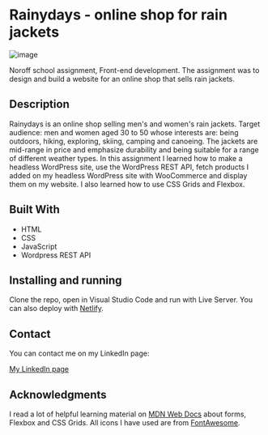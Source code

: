 # Rainydays - online shop for rain jackets

![image](https://raw.githubusercontent.com/toratapp/teidsvag-portfolio/main/images/rainydays-home-web.jpg)

Noroff school assignment, Front-end development. The assignment was to design and build a website for an online shop that sells rain jackets.


## Description
Rainydays is an online shop selling men's and women's rain jackets. Target audience: men and women aged 30 to 50 whose interests are: being outdoors, hiking, exploring, skiing, camping and canoeing. The jackets are mid-range in price and emphasize durability and being suitable for a range of different weather types. In this assignment I learned how to make a headless WordPress site, use the WordPress REST API, fetch products I added on my headless WordPress site with WooCommerce and display them on my website. I also learned how to use CSS Grids and Flexbox.


## Built With
- HTML
- CSS
- JavaScript
- Wordpress REST API


## Installing and running
Clone the repo, open in Visual Studio Code and run with Live Server. You can also deploy with [Netlify](https://www.netlify.com/).


## Contact
You can contact me on my LinkedIn page:

[My LinkedIn page](https://www.linkedin.com/in/toraoeidsvag)


## Acknowledgments
I read a lot of helpful learning material on [MDN Web Docs](https://developer.mozilla.org/en-US/) about forms, Flexbox and CSS Grids.
All icons I have used are from [FontAwesome](https://fontawesome.com/).
